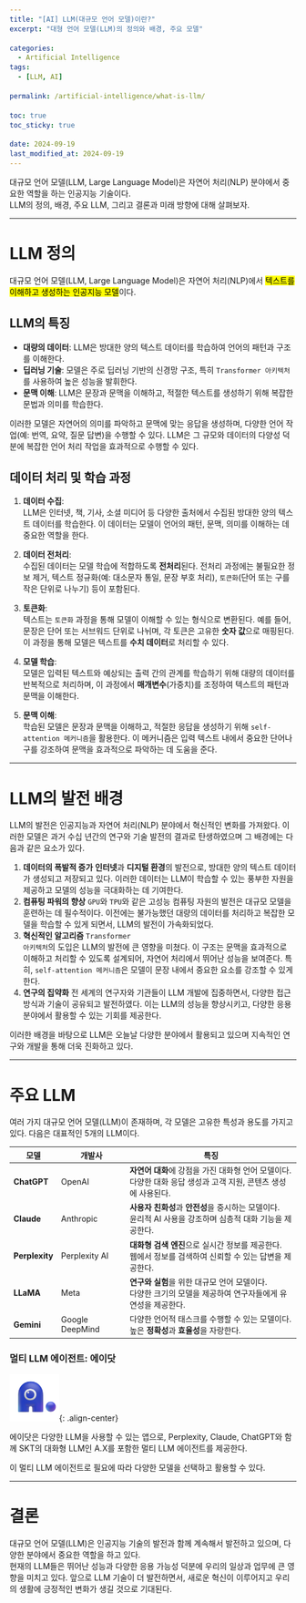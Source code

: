```yaml
---
title: "[AI] LLM(대규모 언어 모델)이란?"
excerpt: "대형 언어 모델(LLM)의 정의와 배경, 주요 모델"

categories:
  - Artificial Intelligence
tags:
  - [LLM, AI]

permalink: /artificial-intelligence/what-is-llm/

toc: true
toc_sticky: true

date: 2024-09-19
last_modified_at: 2024-09-19
---
```


대규모 언어 모델(LLM, Large Language Model)은 자연어 처리(NLP) 분야에서 중요한 역할을 하는 인공지능 기술이다.  
LLM의 정의, 배경, 주요 LLM, 그리고 결론과 미래 방향에 대해 살펴보자.

---

# LLM 정의

대규모 언어 모델(LLM, Large Language Model)은 자연어 처리(NLP)에서 <mark>텍스트를 이해하고 생성하는 인공지능 모델</mark>이다.

## LLM의 특징

- **대량의 데이터**: LLM은 방대한 양의 텍스트 데이터를 학습하여 언어의 패턴과 구조를 이해한다.
- **딥러닝 기술**: 모델은 주로 딥러닝 기반의 신경망 구조, 특히 <code>Transformer 아키텍처</code>를 사용하여 높은 성능을 발휘한다.
- **문맥 이해**: LLM은 문장과 문맥을 이해하고, 적절한 텍스트를 생성하기 위해 복잡한 문법과 의미를 학습한다.

이러한 모델은 자연어의 의미를 파악하고 문맥에 맞는 응답을 생성하며, 다양한 언어 작업(예: 번역, 요약, 질문 답변)을 수행할 수 있다. LLM은 그 규모와 데이터의 다양성 덕분에 복잡한 언어 처리 작업을 효과적으로 수행할 수 있다.

## 데이터 처리 및 학습 과정

1. **데이터 수집**:  
   LLM은 인터넷, 책, 기사, 소셜 미디어 등 다양한 출처에서 수집된 방대한 양의 텍스트 데이터를 학습한다. 이 데이터는 모델이 언어의 패턴, 문맥, 의미를 이해하는 데 중요한 역할을 한다.

2. **데이터 전처리**:  
   수집된 데이터는 모델 학습에 적합하도록 **전처리**된다. 전처리 과정에는 불필요한 정보 제거, 텍스트 정규화(예: 대소문자 통일, 문장 부호 처리), <code>토큰화</code>(단어 또는 구를 작은 단위로 나누기) 등이 포함된다.

3. **토큰화**:  
   텍스트는 <code>토큰화</code> 과정을 통해 모델이 이해할 수 있는 형식으로 변환된다. 예를 들어, 문장은 단어 또는 서브워드 단위로 나뉘며, 각 토큰은 고유한 **숫자 값**으로 매핑된다. 이 과정을 통해 모델은 텍스트를 **수치 데이터**로 처리할 수 있다.

4. **모델 학습**:  
   모델은 입력된 텍스트와 예상되는 출력 간의 관계를 학습하기 위해 대량의 데이터를 반복적으로 처리하며, 이 과정에서 **매개변수**(가중치)를 조정하여 텍스트의 패턴과 문맥을 이해한다.

5. **문맥 이해**:  
   학습된 모델은 문장과 문맥을 이해하고, 적절한 응답을 생성하기 위해 <code>self-attention 메커니즘</code>을 활용한다. 이 메커니즘은 입력 텍스트 내에서 중요한 단어나 구를 강조하여 문맥을 효과적으로 파악하는 데 도움을 준다.

---

# LLM의 발전 배경

LLM의 발전은 인공지능과 자연어 처리(NLP) 분야에서 혁신적인 변화를 가져왔다. 이러한 모델은 과거 수십 년간의 연구와 기술 발전의 결과로 탄생하였으며 그 배경에는 다음과 같은 요소가 있다.

1. **데이터의 폭발적 증가**
   **인터넷**과 **디지털 환경**의 발전으로, 방대한 양의 텍스트 데이터가 생성되고 저장되고 있다. 이러한 데이터는 LLM이 학습할 수 있는 풍부한 자원을 제공하고 모델의 성능을 극대화하는 데 기여한다.
2. **컴퓨팅 파워의 향상**
   <code>GPU</code>와 <code>TPU</code>와 같은 고성능 컴퓨팅 자원의 발전은 대규모 모델을 훈련하는 데 필수적이다. 이전에는 불가능했던 대량의 데이터를 처리하고 복잡한 모델을 학습할 수 있게 되면서, LLM의 발전이 가속화되었다.
3. **혁신적인 알고리즘**
   <code>Transformer 아키텍처</code>의 도입은 LLM의 발전에 큰 영향을 미쳤다. 이 구조는 문맥을 효과적으로 이해하고 처리할 수 있도록 설계되어, 자연어 처리에서 뛰어난 성능을 보여준다. 특히, <code>self-attention 메커니즘</code>은 모델이 문장 내에서 중요한 요소를 강조할 수 있게 한다.
4. **연구의 집약화**
   전 세계의 연구자와 기관들이 LLM 개발에 집중하면서, 다양한 접근 방식과 기술이 공유되고 발전하였다. 이는 LLM의 성능을 향상시키고, 다양한 응용 분야에서 활용할 수 있는 기회를 제공한다.

이러한 배경을 바탕으로 LLM은 오늘날 다양한 분야에서 활용되고 있으며 지속적인 연구와 개발을 통해 더욱 진화하고 있다.

---

# 주요 LLM

여러 가지 대규모 언어 모델(LLM)이 존재하며, 각 모델은 고유한 특성과 용도를 가지고 있다. 다음은 대표적인 5개의 LLM이다.

| **모델**       | **개발사**      | **특징**                                                                                                              |
| -------------- | --------------- | --------------------------------------------------------------------------------------------------------------------- |
| **ChatGPT**    | OpenAI          | **자연어 대화**에 강점을 가진 대화형 언어 모델이다. <br /> 다양한 대화 응답 생성과 고객 지원, 콘텐츠 생성에 사용된다. |
| **Claude**     | Anthropic       | **사용자 친화성**과 **안전성**을 중시하는 모델이다. <br /> 윤리적 AI 사용을 강조하며 심층적 대화 기능을 제공한다.     |
| **Perplexity** | Perplexity AI   | **대화형 검색 엔진**으로 실시간 정보를 제공한다. <br /> 웹에서 정보를 검색하여 신뢰할 수 있는 답변을 제공한다.        |
| **LLaMA**      | Meta            | **연구와 실험**을 위한 대규모 언어 모델이다. <br /> 다양한 크기의 모델을 제공하여 연구자들에게 유연성을 제공한다.     |
| **Gemini**     | Google DeepMind | 다양한 언어적 태스크를 수행할 수 있는 모델이다. <br /> 높은 **정확성**과 **효율성**을 자랑한다.                       |

<h3>멀티 LLM 에이전트: 에이닷</h3>

![Adot-logo](/assets/images/posts_img/artificial-intelligence/Adot-logo.png){: .align-center}

에이닷은 다양한 LLM을 사용할 수 있는 앱으로, Perplexity, Claude, ChatGPT와 함께 SKT의 대화형 LLM인 A.X를 포함한 멀티 LLM 에이전트를 제공한다.

이 멀티 LLM 에이전트로 필요에 따라 다양한 모델을 선택하고 활용할 수 있다.

---

# 결론

대규모 언어 모델(LLM)은 인공지능 기술의 발전과 함께 계속해서 발전하고 있으며, 다양한 분야에서 중요한 역할을 하고 있다.  
현재의 LLM들은 뛰어난 성능과 다양한 응용 가능성 덕분에 우리의 일상과 업무에 큰 영향을 미치고 있다. 앞으로 LLM 기술이 더 발전하면서, 새로운 혁신이 이루어지고 우리의 생활에 긍정적인 변화가 생길 것으로 기대된다.
